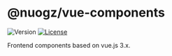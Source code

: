 # @nuogz/vue-components
![Version](https://img.shields.io/github/package-json/v/nuogz/vue-components?style=flat-square)
[![License](https://img.shields.io/github/license/nuogz/vue-components?style=flat-square)](https://www.gnu.org/licenses/lgpl-3.0-standalone.html)

Frontend components based on vue.js 3.x.
